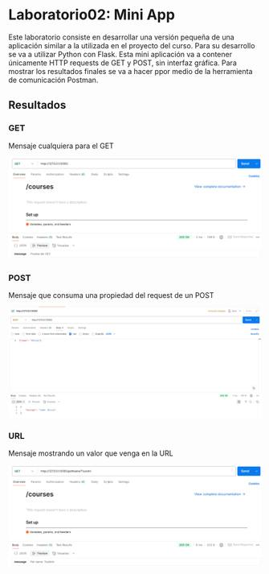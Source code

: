 # Laboratorio02: Mini App

Este laboratorio consiste en desarrollar una versión pequeña de una aplicación similar a la utilizada en el proyecto del curso. Para su desarrollo se va a utilizar Python con Flask. Esta mini aplicación va a contener únicamente HTTP requests de GET y POST, sin interfaz gráfica. Para mostrar los resultados finales se va a hacer ppor medio de la herramienta de comunicación Postman.

## Resultados

### GET

Mensaje cualquiera para el GET

![get](img/GET.png)

### POST

Mensaje que consuma una propiedad del request de un POST

![post](img/POST.png)

### URL

Mensaje mostrando un valor que venga en la URL

![url](img/URL.png)